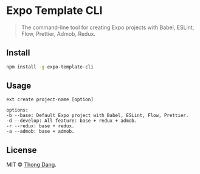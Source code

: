 # Expo Template CLI

> The command-line tool for creating Expo projects with Babel, ESLint, Flow, Prettier, Admob, Redux.

## Install

```bash
npm install -g expo-template-cli
```

## Usage

```
ext create project-name [option]
```

```
options:
-b --base: Default Expo project with Babel, ESLint, Flow, Prettier.
-d --develop: All feature: base + redux + admob.
-r --redux: base + redux.
-a --admob: base + admob.
```

## License

MIT © [Thong Dang](https://github.com/thongdn-it).
